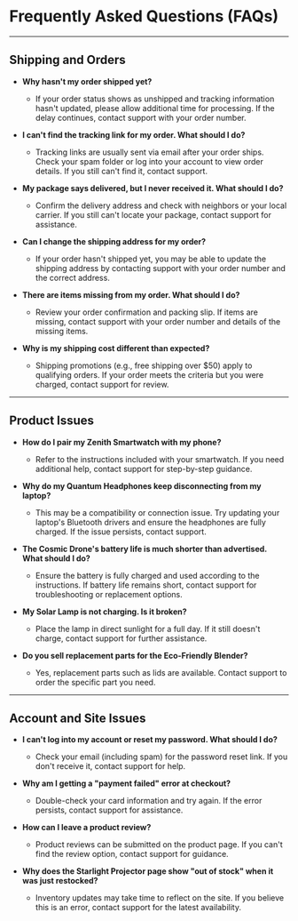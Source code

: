 # Frequently Asked Questions (FAQs)

---

## Shipping and Orders

- **Why hasn't my order shipped yet?**
  - If your order status shows as unshipped and tracking information hasn't updated, please allow additional time for processing. If the delay continues, contact support with your order number.

- **I can't find the tracking link for my order. What should I do?**
  - Tracking links are usually sent via email after your order ships. Check your spam folder or log into your account to view order details. If you still can't find it, contact support.

- **My package says delivered, but I never received it. What should I do?**
  - Confirm the delivery address and check with neighbors or your local carrier. If you still can't locate your package, contact support for assistance.

- **Can I change the shipping address for my order?**
  - If your order hasn't shipped yet, you may be able to update the shipping address by contacting support with your order number and the correct address.

- **There are items missing from my order. What should I do?**
  - Review your order confirmation and packing slip. If items are missing, contact support with your order number and details of the missing items.

- **Why is my shipping cost different than expected?**
  - Shipping promotions (e.g., free shipping over $50) apply to qualifying orders. If your order meets the criteria but you were charged, contact support for review.

---

## Product Issues

- **How do I pair my Zenith Smartwatch with my phone?**
  - Refer to the instructions included with your smartwatch. If you need additional help, contact support for step-by-step guidance.

- **Why do my Quantum Headphones keep disconnecting from my laptop?**
  - This may be a compatibility or connection issue. Try updating your laptop's Bluetooth drivers and ensure the headphones are fully charged. If the issue persists, contact support.

- **The Cosmic Drone's battery life is much shorter than advertised. What should I do?**
  - Ensure the battery is fully charged and used according to the instructions. If battery life remains short, contact support for troubleshooting or replacement options.

- **My Solar Lamp is not charging. Is it broken?**
  - Place the lamp in direct sunlight for a full day. If it still doesn't charge, contact support for further assistance.

- **Do you sell replacement parts for the Eco-Friendly Blender?**
  - Yes, replacement parts such as lids are available. Contact support to order the specific part you need.

---

## Account and Site Issues

- **I can't log into my account or reset my password. What should I do?**
  - Check your email (including spam) for the password reset link. If you don't receive it, contact support for help.

- **Why am I getting a "payment failed" error at checkout?**
  - Double-check your card information and try again. If the error persists, contact support for assistance.

- **How can I leave a product review?**
  - Product reviews can be submitted on the product page. If you can't find the review option, contact support for guidance.

- **Why does the Starlight Projector page show "out of stock" when it was just restocked?**
  - Inventory updates may take time to reflect on the site. If you believe this is an error, contact support for the latest availability.
